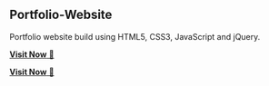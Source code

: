 ## Portfolio-Website
Portfolio website build using HTML5, CSS3, JavaScript and jQuery.

<a href="https://glittering-madeleine-dcc3cf.netlify.app" target="_blank">**Visit Now** 🚀</a>

<a href="https://suman8271.github.io/suman-portfolio/" target="_blank">**Visit Now** 🚀</a>

